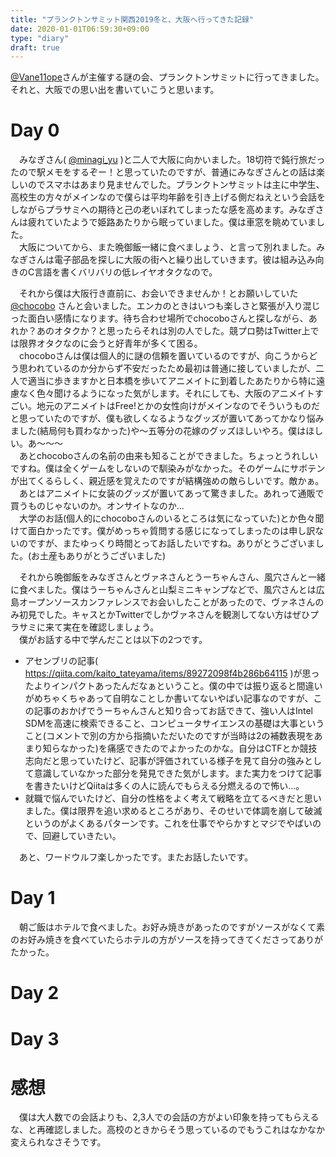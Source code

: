 ```yaml
---  
title: "プランクトンサミット関西2019冬と、大阪へ行ってきた記録"  
date: 2020-01-01T06:59:30+09:00  
type: "diary"  
draft: true  
---  
```

[@Vane11ope](https://twitter.com/Vane11ope)さんが主催する謎の会、プランクトンサミットに行ってきました。それと、大阪での思い出を書いていこうと思います。  
  
# Day 0  
　みなぎさん( [@minagi_yu](https://twitter.com/minagi_yu) )と二人で大阪に向かいました。18切符で鈍行旅だったので駅メモをするぞー！と思っていたのですが、普通にみなぎさんとの話は楽しいのでスマホはあまり見ませんでした。プランクトンサミットは主に中学生、高校生の方々がメインなので僕らは平均年齢を引き上げる側だねえという会話をしながらプラサミへの期待と己の老いぼれてしまったな感を高めます。みなぎさんは疲れていたようで姫路あたりから眠っていました。僕は車窓を眺めていました。  
　大阪についてから、また晩御飯一緒に食べましょう、と言って別れました。みなぎさんは電子部品を探しに大阪の街へと繰り出していきます。彼は組み込み向きのC言語を書くバリバリの低レイヤオタクなので。  
  
　それから僕は大阪行き直前に、お会いできませんか！とお願いしていた [@chocobo](https://twitter.com/akachocobo7) さんと会いました。エンカのときはいつも楽しさと緊張が入り混じった面白い感情になります。待ち合わせ場所でchocoboさんと探しながら、あれか？あのオタクか？と思ったらそれは別の人でした。競プロ勢はTwitter上では限界オタクなのに会うと好青年が多くて困る。  
　chocoboさんは僕は個人的に謎の信頼を置いているのですが、向こうからどう思われているのか分からず不安だったため最初は普通に接していましたが、二人で適当に歩きますかと日本橋を歩いてアニメイトに到着したあたりから特に遠慮なく色々聞けるようになった気がします。それにしても、大阪のアニメイトすごい。地元のアニメイトはFree!とかの女性向けがメインなのでそういうものだと思っていたのですが、僕も欲しくなるようなグッズが置いてあってかなり悩みました(結局何も買わなかった)や〜五等分の花嫁のグッズほしいやろ。僕はほしい。あ〜〜〜  
　あとchocoboさんの名前の由来も知ることができました。ちょっとうれしいですね。僕は全くゲームをしないので馴染みがなかった。そのゲームにサボテンが出てくるらしく、親近感を覚えたのですが結構強めの敵らしいです。敵かぁ。  
　あとはアニメイトに女装のグッズが置いてあって驚きました。あれって通販で買うものじゃないのか。オンサイトなのか...  
　大学のお話(個人的にchocoboさんのいるところは気になっていた)とか色々聞けて面白かったです。僕がめっちゃ質問する感じになってしまったのは申し訳ないのですが、またゆっくり時間とってお話したいですね。ありがとうございました。(お土産もありがとうございました)  
  
　それから晩御飯をみなぎさんとヴァネさんとうーちゃんさん、風穴さんと一緒に食べました。僕はうーちゃんさんと山梨ミニキャンプなどで、風穴さんとは広島オープンソースカンファレンスでお会いしたことがあったので、ヴァネさんのみ初見でした。キャスとかTwitterでしかヴァネさんを観測してない方はぜひプラサミに来て実在を確認しましょう。  
　僕がお話する中で学んだことは以下の2つです。  
  
- アセンブリの記事( https://qiita.com/kaito_tateyama/items/89272098f4b286b64115 )が思ったよりインパクトあったんだなぁということ。僕の中では振り返ると間違いがめちゃくちゃあって自明なことしか書いてないやばい記事なのですが、この記事のおかげでうーちゃんさんと知り合ってお話できて、強い人はIntel SDMを高速に検索できること、コンピュータサイエンスの基礎は大事ということ(コメントで別の方から指摘いただいたのですが当時は2の補数表現をあまり知らなかった)を痛感できたのでよかったのかな。自分はCTFとか競技志向だと思っていたけど、記事が評価されている様子を見て自分の強みとして意識していなかった部分を発見できた気がします。また実力をつけて記事を書きたいけどQiitaは多くの人に読んでもらえる分燃えるので怖い...。  
- 就職で悩んでいたけど、自分の性格をよく考えて戦略を立てるべきだと思いました。僕は限界を追い求めるところがあり、そのせいで体調を崩して破滅というのがよくあるパターンです。これを仕事でやらかすとマジでやばいので、回避していきたい。  
  
　あと、ワードウルフ楽しかったです。またお話したいです。  
  
# Day 1  
　朝ご飯はホテルで食べました。お好み焼きがあったのですがソースがなくて素のお好み焼きを食べていたらホテルの方がソースを持ってきてくださってありがたかった。  
  
# Day 2  
  
# Day 3  
  
  
# 感想  
　僕は大人数での会話よりも、2,3人での会話の方がよい印象を持ってもらえるな、と再確認しました。高校のときからそう思っているのでもうこれはなかなか変えられなさそうです。